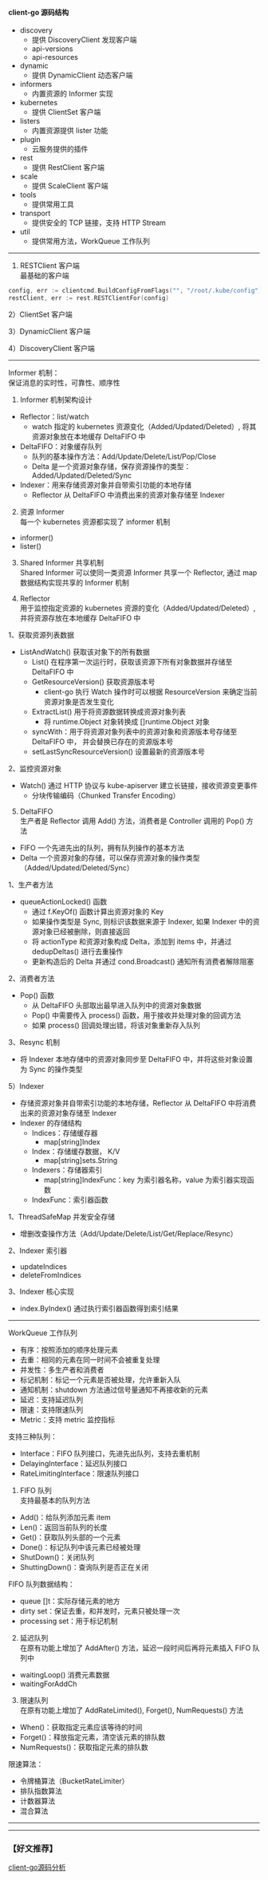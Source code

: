 
#### client-go 源码结构
- discovery
  - 提供 DiscoveryClient 发现客户端
  - api-versions 
  - api-resources
- dynamic
  - 提供 DynamicClient 动态客户端
- informers 
  - 内置资源的 Informer 实现
- kubernetes 
  - 提供 ClientSet 客户端
- listers 
  - 内置资源提供 lister 功能
- plugin 
  - 云服务提供的插件
- rest
  - 提供 RestClient 客户端
- scale 
  - 提供 ScaleClient 客户端
- tools 
  - 提供常用工具
- transport 
  - 提供安全的 TCP 链接，支持 HTTP Stream
- util 
  - 提供常用方法，WorkQueue 工作队列

---
1) RESTClient 客户端  
最基础的客户端  
```go
config, err := clientcmd.BuildConfigFromFlags("", "/root/.kube/config")
restClient, err := rest.RESTClientFor(config)
```

2）ClientSet 客户端

3）DynamicClient 客户端

4）DiscoveryClient 客户端

---
Informer 机制：  
保证消息的实时性，可靠性、顺序性

1) Informer 机制架构设计

- Reflector：list/watch
  - watch 指定的 kubernetes 资源变化（Added/Updated/Deleted）,
    将其资源对象放在本地缓存 DeltaFIFO 中
- DeltaFIFO：对象缓存队列
  - 队列的基本操作方法：Add/Update/Delete/List/Pop/Close 
  - Delta 是一个资源对象存储，保存资源操作的类型：Added/Updated/Deleted/Sync
- Indexer：用来存储资源对象并自带索引功能的本地存储
  - Reflector 从 DeltaFIFO 中消费出来的资源对象存储至 Indexer

2) 资源 Informer   
每一个 kubernetes 资源都实现了 informer 机制
- informer()
- lister()

3) Shared Informer 共享机制   
Shared Informer 可以使同一类资源 Informer 共享一个 Reflector,
通过 map 数据结构实现共享的 Informer 机制   


4) Reflector   
用于监控指定资源的 kubernetes 资源的变化（Added/Updated/Deleted）,
并将资源存放在本地缓存 DeltaFIFO 中   

1、获取资源列表数据
- ListAndWatch() 获取该对象下的所有数据 
  - List() 在程序第一次运行时，获取该资源下所有对象数据并存储至 DeltaFIFO 中
  - GetResourceVersion() 获取资源版本号
    - client-go 执行 Watch 操作时可以根据 ResourceVersion 
        来确定当前资源对象是否发生变化
  - ExtractList() 用于将资源数据转换成资源对象列表
    - 将 runtime.Object 对象转换成 []runtime.Object 对象
  - syncWith：用于将资源对象列表中的资源对象和资源版本号存储至 DeltaFIFO 中，
    并会替换已存在的资源版本号
  - setLastSyncResourceVersion() 设置最新的资源版本号

2、监控资源对象
- Watch() 通过 HTTP 协议与 kube-apiserver 建立长链接，接收资源变更事件
  - 分块传输编码（Chunked Transfer Encoding）


5) DeltaFIFO   
生产者是 Reflector 调用 Add() 方法，消费者是 Controller 调用的 Pop() 方法
- FIFO 一个先进先出的队列，拥有队列操作的基本方法
- Delta 一个资源对象的存储，可以保存资源对象的操作类型（Added/Updated/Deleted/Sync）

1、生产者方法
- queueActionLocked() 函数
  - 通过 f.KeyOf() 函数计算出资源对象的 Key
  - 如果操作类型是 Sync, 则标识该数据来源于 Indexer, 如果 Indexer 中的资源对象已经被删除，则直接返回
  - 将 actionType 和资源对象构成 Delta，添加到 items 中，并通过 dedupDeltas() 进行去重操作
  - 更新构造后的 Delta 并通过 cond.Broadcast() 通知所有消费者解除阻塞

2、消费者方法
- Pop() 函数
  - 从 DeltaFIFO 头部取出最早进入队列中的资源对象数据
  - Pop() 中需要传入 process() 函数，用于接收并处理对象的回调方法
  - 如果 process() 回调处理出错，将该对象重新存入队列

3、Resync 机制   
- 将 Indexer 本地存储中的资源对象同步至 DeltaFIFO 中，并将这些对象设置为 Sync 的操作类型


5）Indexer   
- 存储资源对象并自带索引功能的本地存储，Reflector 从 DeltaFIFO 中将消费出来的资源对象存储至 Indexer
- Indexer 的存储结构
  - Indices：存储缓存器
    - map[string]Index
  - Index：存储缓存数据， K/V
    - map[string]sets.String
  - Indexers：存储器索引
    - map[string]IndexFunc：key 为索引器名称，value 为索引器实现函数
  - IndexFunc：索引器函数
  
1、ThreadSafeMap 并发安全存储
- 增删改查操作方法（Add/Update/Delete/List/Get/Replace/Resync）

2、Indexer 索引器
- updateIndices 
- deleteFromIndices 

3、Indexer 核心实现
- index.ByIndex() 通过执行索引器函数得到索引结果

---
WorkQueue 工作队列
- 有序：按照添加的顺序处理元素
- 去重：相同的元素在同一时间不会被重复处理
- 并发性：多生产者和消费者
- 标记机制：标记一个元素是否被处理，允许重新入队
- 通知机制：shutdown 方法通过信号量通知不再接收新的元素
- 延迟：支持延迟队列
- 限速：支持限速队列
- Metric：支持 metric 监控指标

支持三种队列：
- Interface：FIFO 队列接口，先进先出队列，支持去重机制
- DelayingInterface：延迟队列接口
- RateLimitingInterface：限速队列接口

1) FIFO 队列   
支持最基本的队列方法
- Add()：给队列添加元素 item 
- Len()：返回当前队列的长度
- Get()：获取队列头部的一个元素
- Done()：标记队列中该元素已经被处理
- ShutDown()：关闭队列
- ShuttingDown()：查询队列是否正在关闭

FIFO 队列数据结构：
- queue []t：实际存储元素的地方
- dirty set：保证去重，和并发时，元素只被处理一次
- processing set：用于标记机制

2) 延迟队列   
在原有功能上增加了 AddAfter() 方法，延迟一段时间后再将元素插入 FIFO 队列中   
- waitingLoop() 消费元素数据
- waitingForAddCh

3) 限速队列   
在原有功能上增加了 AddRateLimited(), Forget(), NumRequests() 方法
- When()：获取指定元素应该等待的时间
- Forget()：释放指定元素，清空该元素的排队数
- NumRequests()：获取指定元素的排队数

限速算法：
- 令牌桶算法（BucketRateLimiter）
- 排队指数算法
- 计数器算法
- 混合算法

---


---
### 【好文推荐】

[client-go源码分析](https://qiankunli.github.io/2020/07/20/client_go.html)